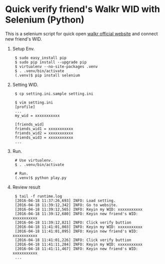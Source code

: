 # Quick verify friend's Walkr WID with Selenium (Python)

This is a selenium script for quick open [walkr official website](http://walkrgame.com/en/community) and connect new friend's WID.

1. Setup Env.

        $ sudo easy_install pip
        $ sudo pip install --upgrade pip
        $ virtualenv --no-site-packages .venv
        $ . .venv/bin/activate
        (.venv)$ pip install selenium

1. Setting WID.

        $ cp setting.ini.sample setting.ini
        
        $ vim setting.ini
        [profile]
        ...
        my_wid = xxxxxxxxxxx
        
        [friends_wid]
        friends_wid1 = xxxxxxxxxxx
        friends_wid2 = xxxxxxxxxxx
        friends_wid3 = xxxxxxxxxxx
        ...

1. Run.

        # Use virtualenv.
        $ . .venv/bin/activate
        
        # Run.
        (.venv)$ python play.py


1. Review result

        $ tail -f runtime.log
        [2016-04-18 11:37:26,693] INFO: Load setting.
        [2016-04-18 11:39:12,342] INFO: Go to website.
        [2016-04-18 11:39:12,565] INFO: Keyin my WID: xxxxxxxxxxx
        [2016-04-18 11:39:12,680] INFO: Keyin new friend's WID: xxxxxxxxxxx
        [2016-04-18 11:39:12,821] INFO: Click verify buttion
        [2016-04-18 11:41:01,003] INFO: Keyin my WID: xxxxxxxxxxx
        [2016-04-18 11:41:01,095] INFO: Keyin new friend's WID: xxxxxxxxxxx
        [2016-04-18 11:41:01,226] INFO: Click verify buttion
        [2016-04-18 11:41:11,284] INFO: Keyin my WID: xxxxxxxxxxx
        [2016-04-18 11:41:11,467] INFO: Keyin new friend's WID: xxxxxxxxxxx
        ...